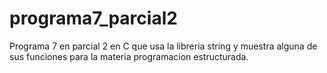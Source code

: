 # programa7_parcial2
Programa 7 en parcial 2 en C que usa la libreria string y muestra alguna de sus funciones para la materia programacion estructurada.
